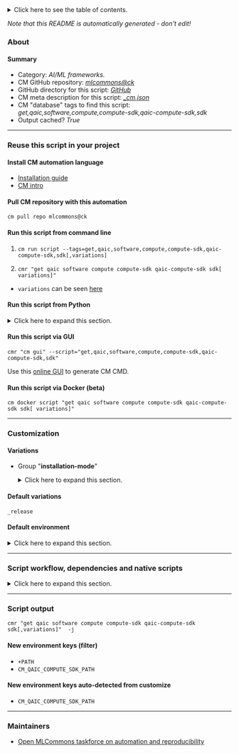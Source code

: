 <details>
<summary>Click here to see the table of contents.</summary>

* [About](#about)
* [Summary](#summary)
* [Reuse this script in your project](#reuse-this-script-in-your-project)
  * [ Install CM automation language](#install-cm-automation-language)
  * [ Check CM script flags](#check-cm-script-flags)
  * [ Run this script from command line](#run-this-script-from-command-line)
  * [ Run this script from Python](#run-this-script-from-python)
  * [ Run this script via GUI](#run-this-script-via-gui)
  * [ Run this script via Docker (beta)](#run-this-script-via-docker-(beta))
* [Customization](#customization)
  * [ Variations](#variations)
  * [ Default environment](#default-environment)
* [Script workflow, dependencies and native scripts](#script-workflow-dependencies-and-native-scripts)
* [Script output](#script-output)
* [New environment keys (filter)](#new-environment-keys-(filter))
* [New environment keys auto-detected from customize](#new-environment-keys-auto-detected-from-customize)
* [Maintainers](#maintainers)

</details>

*Note that this README is automatically generated - don't edit!*

### About

#### Summary

* Category: *AI/ML frameworks.*
* CM GitHub repository: *[mlcommons@ck](https://github.com/mlcommons/ck/tree/master/cm-mlops)*
* GitHub directory for this script: *[GitHub](https://github.com/mlcommons/ck/tree/master/cm-mlops/script/install-qaic-compute-sdk-from.src)*
* CM meta description for this script: *[_cm.json](_cm.json)*
* CM "database" tags to find this script: *get,qaic,software,compute,compute-sdk,qaic-compute-sdk,sdk*
* Output cached? *True*
___
### Reuse this script in your project

#### Install CM automation language

* [Installation guide](https://github.com/mlcommons/ck/blob/master/docs/installation.md)
* [CM intro](https://doi.org/10.5281/zenodo.8105339)

#### Pull CM repository with this automation

```cm pull repo mlcommons@ck```


#### Run this script from command line

1. `cm run script --tags=get,qaic,software,compute,compute-sdk,qaic-compute-sdk,sdk[,variations] `

2. `cmr "get qaic software compute compute-sdk qaic-compute-sdk sdk[ variations]" `

* `variations` can be seen [here](#variations)

#### Run this script from Python

<details>
<summary>Click here to expand this section.</summary>

```python

import cmind

r = cmind.access({'action':'run'
                  'automation':'script',
                  'tags':'get,qaic,software,compute,compute-sdk,qaic-compute-sdk,sdk'
                  'out':'con',
                  ...
                  (other input keys for this script)
                  ...
                 })

if r['return']>0:
    print (r['error'])

```

</details>


#### Run this script via GUI

```cmr "cm gui" --script="get,qaic,software,compute,compute-sdk,qaic-compute-sdk,sdk"```

Use this [online GUI](https://cKnowledge.org/cm-gui/?tags=get,qaic,software,compute,compute-sdk,qaic-compute-sdk,sdk) to generate CM CMD.

#### Run this script via Docker (beta)

`cm docker script "get qaic software compute compute-sdk qaic-compute-sdk sdk[ variations]" `

___
### Customization


#### Variations

  * Group "**installation-mode**"
    <details>
    <summary>Click here to expand this section.</summary>

    * `_debug`
      - Environment variables:
        - *CM_QAIC_COMPUTE_SDK_INSTALL_MODE*: `debug`
      - Workflow:
    * **`_release`** (default)
      - Environment variables:
        - *CM_QAIC_COMPUTE_SDK_INSTALL_MODE*: `release`
      - Workflow:
    * `_release-assert`
      - Environment variables:
        - *CM_QAIC_COMPUTE_SDK_INSTALL_MODE*: `release-assert`
      - Workflow:

    </details>


#### Default variations

`_release`
#### Default environment

<details>
<summary>Click here to expand this section.</summary>

These keys can be updated via `--env.KEY=VALUE` or `env` dictionary in `@input.json` or using script flags.


</details>

___
### Script workflow, dependencies and native scripts

<details>
<summary>Click here to expand this section.</summary>

  1. ***Read "deps" on other CM scripts from [meta](https://github.com/mlcommons/ck/tree/master/cm-mlops/script/install-qaic-compute-sdk-from.src/_cm.json)***
     * get,git,repo,_repo.https://github.com/quic/software-kit-for-qualcomm-cloud-ai-100-cc
       * CM names: `--adr.['qaic-software-git-repo']...`
       - CM script: [get-git-repo](https://github.com/mlcommons/ck/tree/master/cm-mlops/script/get-git-repo)
     * get,cmake
       * CM names: `--adr.['cmake']...`
       - CM script: [get-cmake](https://github.com/mlcommons/ck/tree/master/cm-mlops/script/get-cmake)
     * get,llvm
       * CM names: `--adr.['llvm']...`
       - CM script: [get-llvm](https://github.com/mlcommons/ck/tree/master/cm-mlops/script/get-llvm)
     * get,generic,sys-util,_libudev-dev
       - CM script: [get-generic-sys-util](https://github.com/mlcommons/ck/tree/master/cm-mlops/script/get-generic-sys-util)
     * get,generic,sys-util,_libpci-dev
       - CM script: [get-generic-sys-util](https://github.com/mlcommons/ck/tree/master/cm-mlops/script/get-generic-sys-util)
     * get,google,test
       - CM script: [get-google-test](https://github.com/mlcommons/ck/tree/master/cm-mlops/script/get-google-test)
  1. ***Run "preprocess" function from [customize.py](https://github.com/mlcommons/ck/tree/master/cm-mlops/script/install-qaic-compute-sdk-from.src/customize.py)***
  1. Read "prehook_deps" on other CM scripts from [meta](https://github.com/mlcommons/ck/tree/master/cm-mlops/script/install-qaic-compute-sdk-from.src/_cm.json)
  1. ***Run native script if exists***
     * [run.sh](https://github.com/mlcommons/ck/tree/master/cm-mlops/script/install-qaic-compute-sdk-from.src/run.sh)
  1. Read "posthook_deps" on other CM scripts from [meta](https://github.com/mlcommons/ck/tree/master/cm-mlops/script/install-qaic-compute-sdk-from.src/_cm.json)
  1. ***Run "postrocess" function from [customize.py](https://github.com/mlcommons/ck/tree/master/cm-mlops/script/install-qaic-compute-sdk-from.src/customize.py)***
  1. Read "post_deps" on other CM scripts from [meta](https://github.com/mlcommons/ck/tree/master/cm-mlops/script/install-qaic-compute-sdk-from.src/_cm.json)
</details>

___
### Script output
`cmr "get qaic software compute compute-sdk qaic-compute-sdk sdk[,variations]"  -j`
#### New environment keys (filter)

* `+PATH`
* `CM_QAIC_COMPUTE_SDK_PATH`
#### New environment keys auto-detected from customize

* `CM_QAIC_COMPUTE_SDK_PATH`
___
### Maintainers

* [Open MLCommons taskforce on automation and reproducibility](https://github.com/mlcommons/ck/blob/master/docs/taskforce.md)